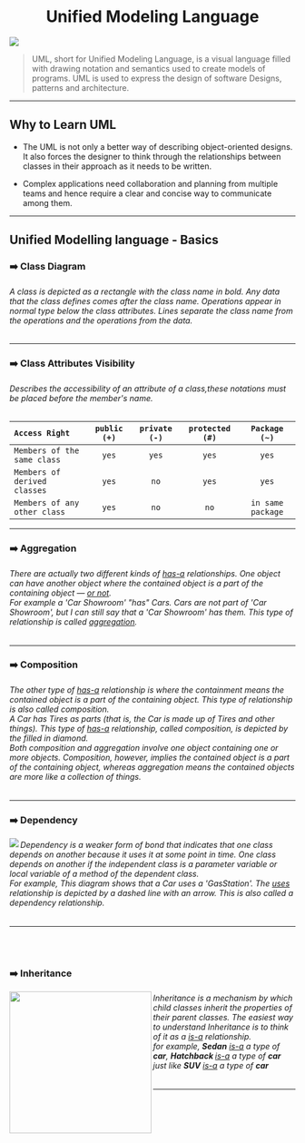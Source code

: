 <p>
  <h1 align="center">Unified Modeling Language</h1> 
  <img src="https://user-images.githubusercontent.com/24829816/72670081-b9f82c80-3a52-11ea-91d1-c575ee525f67.png" />
</p>

> UML, short for Unified Modeling Language, is a visual language filled with drawing notation and semantics used to create models of programs. UML is used to express the design of software Designs, patterns and architecture.

***

## Why to Learn UML

* The UML is not only a better way of describing object-oriented designs. It also forces the designer to think through the relationships between classes in their approach as it needs to be written.

* Complex applications need collaboration and planning from multiple teams and hence require a clear and concise way to communicate among them.

***

## Unified Modelling language - Basics

### :arrow_right: Class Diagram

<h6>A class is depicted as a rectangle with the class name in bold. Any data that the class defines comes after the class name. Operations appear in normal type below the class attributes. Lines separate the class name from the operations and the operations from the data.</h6>

***

### :arrow_right: Class Attributes Visibility

<h6>Describes the accessibility of an attribute of a class,these notations must be placed before the member's name.</h6>

| `Access Right`              |`public (+)`|`private (-)`| `protected (#)`| `Package (~)`  |
| :-------------------------- |:---------: | :-----------: | :-----------: | :-----------: |
| `Members of the same class` | `yes`      |`yes`          |	`yes`        |	`yes`        |
| `Members of derived classes`| `yes`      |`no`           |	`yes`        |	`yes`        |
| `Members of any other class`| `yes`      |`no`           |	`no`         |	`in same package` |

***

### :arrow_right: Aggregation

<h6>There are actually  two  different  kinds  of  <u><i>has-a</i></u> relationships. One object can have another object where the contained object is a part of  the containing object — <u>or not</u>.<br>
For example a 'Car Showroom' "has" Cars. Cars are not part of 'Car Showroom', but I can still  say  that a  'Car Showroom'  has  them.  This  type  of  relationship  is  called  <u>aggregation</u>.

</h6>


***


### :arrow_right: Composition

<h6>The  other  type  of <u>has-a</u> relationship  is  where  the  containment  means the contained object is a part of the containing object. This type of relationship is also called composition.<br>
A  Car  has  Tires  as  parts  (that  is,  the  Car  is  made  up  of  Tires  and  other  things).  This  type  of  <u>has-a</u> relationship, called composition, is  depicted  by  the  filled  in  diamond.<br>
Both  composition  and  aggregation  involve  one  object  containing  one  or  more  objects.  Composition,  however,  implies  the  contained  object  is  a  part  of  the  containing  object,  whereas  aggregation  means  the  contained  objects  are  more  like  a  collection  of  things. 
</h6>

***


### :arrow_right: Dependency

<img align="left" src="https://www.plantuml.com/plantuml/img/SoWkIImgAStDuN9EB5BGqxDJS4yi3Yv9BCdCprEmKaX9BKZDIqdDIwxaSW0oWEe0">

<h6>
Dependency is a weaker form of bond that indicates that one class depends on another because it uses it at some point in time. One class depends on another if the independent class is a parameter variable or local variable of a method of the dependent class.<br>
For example, This  diagram shows that a Car uses a 'GasStation'. The <u>uses</u> relationship  is  depicted  by  a  dashed  line  with  an  arrow.  This  is  also  called  a  dependency relationship.
</h6>

***
<br><br>
### :arrow_right: Inheritance

<img align="left" width="250" src="https://www.plantuml.com/plantuml/img/SoWkIImgAStDuN9EB5AmgT7LLGXEJKdCG-A6XY4u7eaboHb9YSdPN0wfUIb0RG00">

<h6>Inheritance is a mechanism by which child classes inherit the properties of their parent classes. The easiest way to understand Inheritance is to think of it as a <u>is-a</u> relationship.<br>
for example, <b>Sedan</b> <u>is-a</u> a type of <b>car</b>, <b>Hatchback </b> <u>is-a</u> a type of <b>car</b> just like <b>SUV</b> <u>is-a</u> a type of <b>car</b></h6>

***
